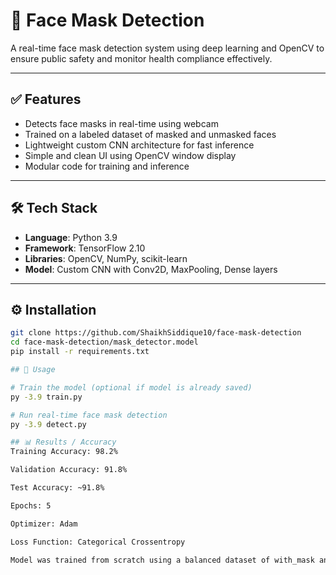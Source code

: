 # 🧠 Face Mask Detection

A real-time face mask detection system using deep learning and OpenCV to ensure public safety and monitor health compliance effectively.

---

## ✅ Features

- Detects face masks in real-time using webcam
- Trained on a labeled dataset of masked and unmasked faces
- Lightweight custom CNN architecture for fast inference
- Simple and clean UI using OpenCV window display
- Modular code for training and inference

---

## 🛠 Tech Stack

- **Language**: Python 3.9  
- **Framework**: TensorFlow 2.10  
- **Libraries**: OpenCV, NumPy, scikit-learn  
- **Model**: Custom CNN with Conv2D, MaxPooling, Dense layers

---

## ⚙️ Installation

```bash
git clone https://github.com/ShaikhSiddique10/face-mask-detection
cd face-mask-detection/mask_detector.model
pip install -r requirements.txt

## 🚀 Usage

# Train the model (optional if model is already saved)
py -3.9 train.py

# Run real-time face mask detection
py -3.9 detect.py

## 📊 Results / Accuracy
Training Accuracy: 98.2%

Validation Accuracy: 91.8%

Test Accuracy: ~91.8%

Epochs: 5

Optimizer: Adam

Loss Function: Categorical Crossentropy

Model was trained from scratch using a balanced dataset of with_mask and without_mask images, achieving strong generalization and real-time performance.

